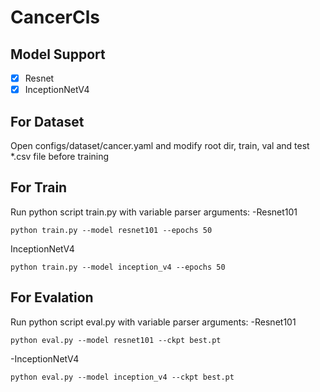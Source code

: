# CancerCls

## Model Support
- [x] Resnet
- [x] InceptionNetV4

## For Dataset
Open configs/dataset/cancer.yaml and modify root dir, train, val and test *.csv file before training

## For Train
Run python script train.py with variable parser arguments:
-Resnet101
```
python train.py --model resnet101 --epochs 50
```
InceptionNetV4
```
python train.py --model inception_v4 --epochs 50
```
## For Evalation
Run python script eval.py with variable parser arguments:
-Resnet101
```
python eval.py --model resnet101 --ckpt best.pt
```
-InceptionNetV4
```
python eval.py --model inception_v4 --ckpt best.pt
```
